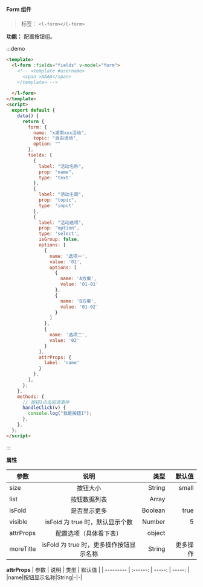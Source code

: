 <!--
 * @Author: PT
 * @Date: 2020-04-27 09:45:31
 * @LastEditors: PT
 * @LastEditTime: 2020-04-27 12:17:46
 * @Description: file content
 -->

#### Form 组件

> 标签： `<l-form></l-form>`

**功能：** 配置按钮组。

:::demo

```html
<template>
  <l-form :fields="fields" v-model="form">
    <!-- <template #username>
      <span >AAAA</span>
    </template> -->
    
  </l-form>
</template>
<script>
  export default {
    data() {
      return {
        form: {
          name: "x湖南xxx活动",
          topic: "自由活动",
          option: ""
        },
        fields: [
          {
            label: "活动名称",
            prop: "name",
            type: 'text'
          },
          {
            label: "活动主题",
            prop: "topic",
            type: 'input'
          },
          {
            label: "活动选项",
            prop: "option",
            type: 'select',
            isGroup: false,
            options: [
              {
                name: '选项一',
                value: '01',
                options: [
                  {
                    name: 'A方案',
                    value: '01-01'
                  },
                  {
                    name: 'B方案',
                    value: '01-02'
                  }
                ]
              },
              {
                name: '选项二',
                value: '02'
              }
            ],
            attrProps: {
              label: 'name'
            }
          },
        ],
      };
    },
    methods: {
      // 按钮1点击回调事件
      handleClick(v) {
        console.log("我是按钮1");
      },
    },
  };
</script>
```

:::

**属性**

| 参数      |                  说明                   |    类型 |   默认值 |
| --------- | :-------------------------------------: | ------: | -------: |
| size      |                按钮大小                 |  String |    small |
| list      |              按钮数据列表               |   Array |
| isFold    |              是否显示更多               | Boolean |     true |
| visible   |     isFold 为 true 时，默认显示个数     |  Number |        5 |
| attrProps |         配置选项（具体看下表）          |  object |
| moreTitle | isFold 为 true 时，更多操作按钮显示名称 |  String | 更多操作 |

**attrProps**
| 参数 | 说明 | 类型 | 默认值 |
| --------- | :------: | -----: | -----: |
|name|按钮显示名称|String|-|-|
